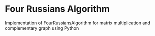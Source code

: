 # Four Russians Algorithm
Implementation of FourRussiansAlgorithm for matrix multiplication  and complementary graph using Python

